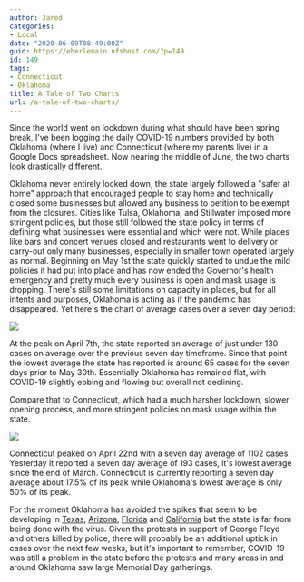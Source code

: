 ```yaml
---
author: Jared
categories:
- Local
date: "2020-06-09T08:49:00Z"
guid: https://eberlemain.nfshost.com/?p=149
id: 149
tags:
- Connecticut
- Oklahoma
title: A Tale of Two Charts
url: /a-tale-of-two-charts/
---
```

<!-- wp:paragraph -->
<p>Since the world went on lockdown during what should have been spring break, I've been logging the daily COVID-19 numbers provided by both Oklahoma (where I live) and Connecticut (where my parents live) in a Google Docs spreadsheet. Now nearing the middle of June, the two charts look drastically different.</p>
<!-- /wp:paragraph -->

<!-- wp:paragraph -->
<p>Oklahoma never entirely locked down, the state largely followed a "safer at home" approach that encouraged people to stay home and technically closed some businesses but allowed any business to petition to be exempt from the closures. Cities like Tulsa, Oklahoma, and Stillwater imposed more stringent policies, but those still followed the state policy in terms of defining what businesses were essential and which were not. While places like bars and concert venues closed and restaurants went to delivery or carry-out only many businesses, especially in smaller town operated largely as normal. Beginning on May 1st the state quickly started to undue the mild policies it had put into place and has now ended the Governor's health emergency and pretty much every business is open and mask usage is dropping. There's still some limitations on capacity in places, but for all intents and purposes, Oklahoma is acting as if the pandemic has disappeared. Yet here's the chart of average cases over a seven day period:</p>
<!-- /wp:paragraph -->

<!-- wp:html -->
<img src="https://docs.google.com/spreadsheets/d/e/2PACX-1vQXKWvtp7K24F8gf1qlnh2-K25E8ftbWcooreM8qqQbOU6L2QMcPbnWiea9VUXJVOJAnvBpl6uqHnuO/pubchart?oid=631923548" caption="Oklahoma's 7 Day Average">
<!-- /wp:html -->

<!-- wp:paragraph -->
<p>At the peak on April 7th, the state reported an average of just under 130 cases on average over the previous seven day timeframe. Since that point the lowest average the state has reported is around 65 cases for the seven days prior to May 30th. Essentially Oklahoma has remained flat, with COVID-19 slightly ebbing and flowing but overall not declining.</p>
<!-- /wp:paragraph -->

<!-- wp:paragraph -->
<p>Compare that to Connecticut, which had a much harsher lockdown, slower opening process, and more stringent policies on mask usage within the state.</p>
<!-- /wp:paragraph -->

<!-- wp:html -->
<img src="https://docs.google.com/spreadsheets/d/e/2PACX-1vQXKWvtp7K24F8gf1qlnh2-K25E8ftbWcooreM8qqQbOU6L2QMcPbnWiea9VUXJVOJAnvBpl6uqHnuO/pubchart?oid=937033057" caption="Connecticut's 7 Day Average">
<!-- /wp:html -->

<!-- wp:paragraph -->
<p>Connecticut peaked on April 22nd with a seven day average of 1102 cases. Yesterday it reported a seven day average of 193 cases, it's lowest average since the end of March. Connecticut is currently reporting a seven day average about 17.5% of its peak while Oklahoma's lowest average is only 50% of its peak.</p>
<!-- /wp:paragraph -->

<!-- wp:paragraph -->
<p>For the moment Oklahoma has avoided the spikes that seem to be developing in <a href="https://www.npr.org/sections/coronavirus-live-updates/2020/06/08/872660425/texas-reports-record-breaking-covid-19-hospitalizations-as-state-reopens">Texas</a>, <a href="https://www.fox10phoenix.com/news/this-trend-is-concerning-to-us-banner-health-warns-of-covid-19-increase-in-arizona">Arizona</a>, <a href="https://www.npr.org/sections/coronavirus-live-updates/2020/06/08/872613988/floridas-rising-covid-19-numbers-what-do-they-mean">Florida</a> and <a href="https://www.kcra.com/article/holidays-protests-uptick-california-covid-19-cases/32805415">California</a> but the state is far from being done with the virus. Given the protests in support of George Floyd and others killed by police, there will probably be an additional uptick in cases over the next few weeks, but it's important to remember, COVID-19 was still a problem in the state before the protests and many areas in and around Oklahoma saw large Memorial Day gatherings.</p>
<!-- /wp:paragraph -->